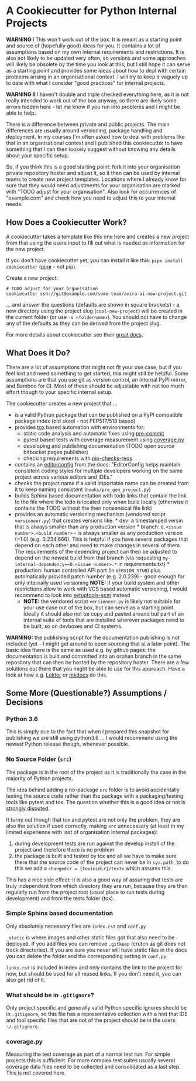 # A Cookiecutter for Python Internal Projects

**WARNING I** This won't work out of the box. It is meant as a starting point and source of (hopefully good) ideas for you. It contains a lot of assumptions based on my own internal requirements and restrictions. It is also not likely to be updated very often, so versions and some approaches will likely be obsolete by the time you look at this, but I still hope it can serve as a starting point and provides some ideas about how to deal with certain problems arising in an organisational context. I will try to keep it vaguely up to date with what I consider "good practices" for internal projects.

**WARNING II** I haven't double and triple checked everything here, as it is not really intended to work out of the box anyway, so there are likely some errors hidden here - let me know if you run into problems and I might be able to help.

There is a difference between private and public projects. The main differences are usually around versioning, package handling and deployment. In my courses I'm often asked how to deal with problems like that in an organisational context and I published this cookiecutter to have something that I can then loosely suggest without knowing any details about your specific setup.

So, if you think this is a good starting point: fork it into your organisation private repository hoster and adjust it, so it then can be used by internal teams to create new project templates. Locations where I already know for sure that they would need adjustments for your organisation are marked with "TODO adjust for your organisation". Also look for occurrences of "example.com" and check how you need to adjust this to your internal needs.

## How Does a Cookiecutter Work?

A cookiecutter takes a template like this one here and creates a new project from that using the users input to fill out what is needed as information for the new project.

If you don't have cookiecutter yet, you can install it like this: `pipx install cookiecutter` ([pip**x**](https://pipxproject.github.io/pipx/) - not pip).

Create a new project:

```text
# TODO adjust for your organisation
cookiecutter ssh://git@example.com/some-team/avira-ai-new-project.git
```

... and answer the questions (defaults are shown in square brackets) - a new
 directory using the project slug (`cool-new-project`) will be created in the current folder
 (or use `-o <foldername>`). You should not have to change any of the defaults as they can be derived from the project slug.

For more details about cookiecutter see their [great docs](https://cookiecutter.readthedocs.io).

## What Does it Do?

There are a lot of assumptions that might not fit your use case, but if you feel lost and need something to get started, this might still be helpful. Some assumptions are that you use git as version control, an internal PyPI mirror, and Bamboo for CI. Most of these should be adjustable with not too much effort though to your specific internal setup.

The cookiecutter creates a new project that ...

* is a valid Python package that can be published on a PyPI compatible package index (old skool - not PEP517/518 based)
* provides [tox](https://pypi.org/project/tox) based automation with environments for:
    * static code analysis and automatic fixes using [pre-commit](https://pypi.org/project/pre-commit/)
    * pytest based tests with coverage measurement using [coverage.py](https://pypi.org/project/coverage)
    * developing and publishing documentation (TODO open source bitbucket pages publisher)
    * checking requirements with [pip-checks-reqs](https://pypi.org/project/pip_check_reqs/)
* contains an [editorconfig](https://editorconfig.org/) from the docs: "EditorConfig helps maintain consistent coding styles for multiple developers working on the same project across various editors and IDEs."
* checks the project name if a valid importable name can be created from it to keep naming consistent (`hooks/pre_gen_project.py`) 
* builds Sphinx based documentation with todo links that contain the link to the file where the todo is located only when build locally (otherwise it contains the TODO without the then nonsensical file link)
* provides an automatic versioning mechanism (vendored script `versioneer.py`) that creates versions like:
        * dev: a timestamped versin that is always smaller than any production version
        * branch: `0.<issue number>.<build number>` - is always smaller as any production version (>1.0) (e.g. 0.234.666). This is helpful if you have several packages that depend on each other and need to make changes in several of them. The requirements of the depending project can then be adjusted to depend on the newest build from that branch (via requesting `my-internal-dependency==0.<issue number>.*` in requirements.txt)
        * production: human controlled API part (in `VERSION_STUB`) plus automatically provided patch number (e.g. 2.0.239) - good enough for only internally used versioning
    **NOTE:** if your build system and other restrictions allow to work with VCS based automatic versioning, I would recommend to look into [setuptools-scm](https://pypi.org/project/setuptools-scm/) instead
    * **NOTE:** the vendored script `versioneer.py` is likely not suitable for your use case out of the box, but can serve as a starting point. Ideally it should also not be copy and pasted around but part of an internal suite of tools that are installed wherever packages need to be built, so on devboxes and CI systems.

**WARNING:** the publishing script for the documentation publishing is not included (yet - I might get around to open sourcing that at a later point). The basic idea there is the same as used e.g. by github pages: the documentation is built and committed into an orphan branch in the same repository that can then be hosted by the repository hoster. There are a few solutions out there that you might be able to use for this approach. Have a look at how e.g. [Lektor](https://www.getlektor.com/) or [mkdocs](https://www.mkdocs.org/) do this.

## Some More (Questionable?) Assumptions / Decisions

### Python 3.6

This is simply due to the fact that when I prepared this snapshot for publishing we are still using python3.6 ... I would recommend using the newest Python release though, whenever possible.

### No Source Folder (`src`)

The package is in the root of the project as it is traditionally the case in the majority of Python projects.

The idea behind adding a no-package `src` folder is to avoid accidentally testing the source code rather than the package with a packaging/testing tools like pytest and tox. The question whether this is a good idea or not is [strongly disputed](https://github.com/pypa/packaging.python.org/issues/320).
 
It turns out though that tox and pytest are not only the problem, they are also the solution if used correctly, making `src` unnecessary (at least in my limited experience with lost of organisation internal packages): 

1. during development tests are run against the develop install of the project and therefore there is no problem
2. the package is built and tested by tox and all we have to make sure there that the source code of the project can never be in `sys.path`, to do this we add a `changedir = {toxinidir}/tests` which assures this. 

This has a nice side effect: it is also a good way of assuring that tests are truly independent from which directory they are run, because they are then regularly run from the project root (usual place to run tests during development) and from the tests folder (tox).

### Simple Sphinx based documentation

Only absolutely necessary files are `index.rst` and `conf.py`

`_static` is where images and other static files got that also need to be deployed. If you add files you can remove `.gitkeep` (crutch as git does not track directories). If you are sure you never will have static files in the docs you can delete the folder and the corresponding setting in `conf.py`.  

`links.rst` is included in index and only contains the link to the project for now, but should be used for all reused links. If you don't need it, you can also get rid of it.

### What should be in `.gitignore`?

Only project specific and generally valid Python specific ignores should be in `.gitignore`, so this file has a representative collection with a hint that IDE and tool specific files that are not of the project should be in the users `~/.gitignore`.

### coverage.py

Measuring the test coverage as part of a normal test run. For simple projects this is sufficient. For more complex test suites usually several coverage data files need to be collected and consolidated as a last step. This is not covered here.
